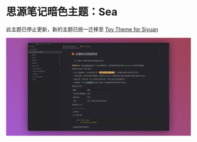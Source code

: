 # 思源笔记暗色主题：Sea

此主题已停止更新，新的主题已统一迁移至 [Toy Theme for Siyuan](https://github.com/langzhou/toy-theme-for-siyuan) 

![preview](https://raw.githubusercontent.com/langzhou/sea-theme-for-siyuan/main/preview.png)


